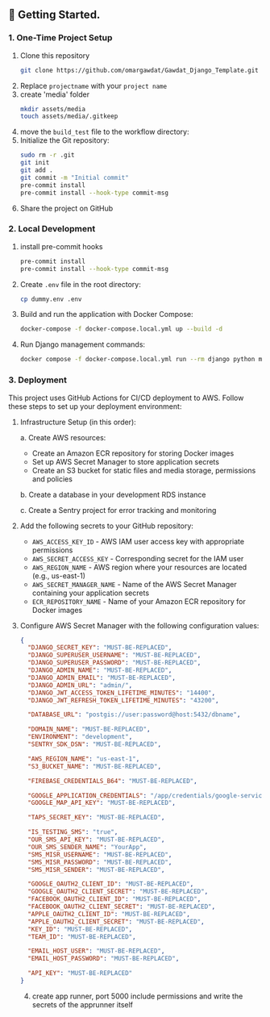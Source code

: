 ## 🚀 Getting Started.

### 1. One-Time Project Setup

1. Clone this repository
    ```bash
    git clone https://github.com/omargawdat/Gawdat_Django_Template.git
    ```
2. Replace `projectname` with your `project name`
3. create 'media' folder
    ```bash
    mkdir assets/media
    touch assets/media/.gitkeep
    ```
4. move the `build_test` file to the workflow directory:
5. Initialize the Git repository:
   ```bash
   sudo rm -r .git
   git init
   git add .
   git commit -m "Initial commit"
   pre-commit install
   pre-commit install --hook-type commit-msg
   ```
6. Share the project on GitHub

### 2. Local Development

1. install pre-commit hooks
   ```bash
   pre-commit install
   pre-commit install --hook-type commit-msg
   ```

2. Create `.env` file in the root directory:
    ```bash
    cp dummy.env .env
    ```

3. Build and run the application with Docker Compose:
   ```bash
   docker-compose -f docker-compose.local.yml up --build -d
   ```

4. Run Django management commands:
   ```bash
   docker compose -f docker-compose.local.yml run --rm django python manage.py [command]
   ```

### 3. Deployment

This project uses GitHub Actions for CI/CD deployment to AWS. Follow these steps to set up your deployment environment:

1. Infrastructure Setup (in this order):

   a. Create AWS resources:
    - Create an Amazon ECR repository for storing Docker images
    - Set up AWS Secret Manager to store application secrets
    - Create an S3 bucket for static files and media storage, permissions and policies

   b. Create a database in your development RDS instance

   c. Create a Sentry project for error tracking and monitoring

2. Add the following secrets to your GitHub repository:

    - `AWS_ACCESS_KEY_ID` - AWS IAM user access key with appropriate permissions
    - `AWS_SECRET_ACCESS_KEY` - Corresponding secret for the IAM user
    - `AWS_REGION_NAME` - AWS region where your resources are located (e.g., us-east-1)
    - `AWS_SECRET_MANAGER_NAME` - Name of the AWS Secret Manager containing your application secrets
    - `ECR_REPOSITORY_NAME` - Name of your Amazon ECR repository for Docker images

3. Configure AWS Secret Manager with the following configuration values:

   ```json
   {
     "DJANGO_SECRET_KEY": "MUST-BE-REPLACED",
     "DJANGO_SUPERUSER_USERNAME": "MUST-BE-REPLACED",
     "DJANGO_SUPERUSER_PASSWORD": "MUST-BE-REPLACED",
     "DJANGO_ADMIN_NAME": "MUST-BE-REPLACED",
     "DJANGO_ADMIN_EMAIL": "MUST-BE-REPLACED",
     "DJANGO_ADMIN_URL": "admin/",
     "DJANGO_JWT_ACCESS_TOKEN_LIFETIME_MINUTES": "14400",
     "DJANGO_JWT_REFRESH_TOKEN_LIFETIME_MINUTES": "43200",

     "DATABASE_URL": "postgis://user:password@host:5432/dbname",

     "DOMAIN_NAME": "MUST-BE-REPLACED",
     "ENVIRONMENT": "development",
     "SENTRY_SDK_DSN": "MUST-BE-REPLACED",

     "AWS_REGION_NAME": "us-east-1",
     "S3_BUCKET_NAME": "MUST-BE-REPLACED",

     "FIREBASE_CREDENTIALS_B64": "MUST-BE-REPLACED",

     "GOOGLE_APPLICATION_CREDENTIALS": "/app/credentials/google-service-account.json",
     "GOOGLE_MAP_API_KEY": "MUST-BE-REPLACED",

     "TAPS_SECRET_KEY": "MUST-BE-REPLACED",

     "IS_TESTING_SMS": "true",
     "OUR_SMS_API_KEY": "MUST-BE-REPLACED",
     "OUR_SMS_SENDER_NAME": "YourApp",
     "SMS_MISR_USERNAME": "MUST-BE-REPLACED",
     "SMS_MISR_PASSWORD": "MUST-BE-REPLACED",
     "SMS_MISR_SENDER": "MUST-BE-REPLACED",

     "GOOGLE_OAUTH2_CLIENT_ID": "MUST-BE-REPLACED",
     "GOOGLE_OAUTH2_CLIENT_SECRET": "MUST-BE-REPLACED",
     "FACEBOOK_OAUTH2_CLIENT_ID": "MUST-BE-REPLACED",
     "FACEBOOK_OAUTH2_CLIENT_SECRET": "MUST-BE-REPLACED",
     "APPLE_OAUTH2_CLIENT_ID": "MUST-BE-REPLACED",
     "APPLE_OAUTH2_CLIENT_SECRET": "MUST-BE-REPLACED",
     "KEY_ID": "MUST-BE-REPLACED",
     "TEAM_ID": "MUST-BE-REPLACED",

     "EMAIL_HOST_USER": "MUST-BE-REPLACED",
     "EMAIL_HOST_PASSWORD": "MUST-BE-REPLACED",

     "API_KEY": "MUST-BE-REPLACED"
   }
   ```
    4. create app runner, port 5000 include permissions and write the secrets of the apprunner itself
